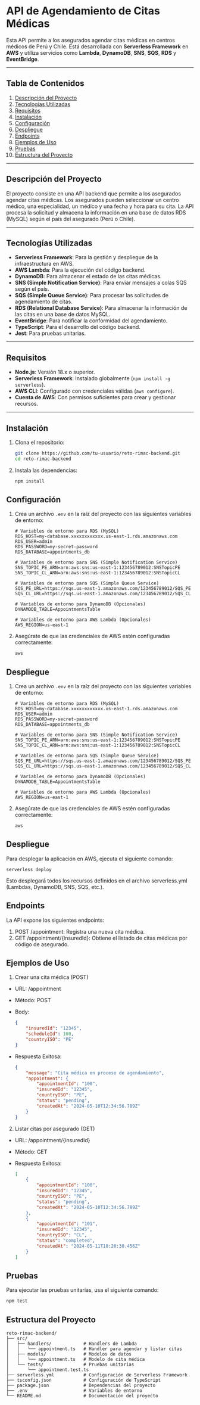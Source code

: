 # **API de Agendamiento de Citas Médicas**

Esta API permite a los asegurados agendar citas médicas en centros médicos de Perú y Chile. Está desarrollada con **Serverless Framework** en **AWS** y utiliza servicios como **Lambda**, **DynamoDB**, **SNS**, **SQS**, **RDS** y **EventBridge**.

---

## **Tabla de Contenidos**

1. [Descripción del Proyecto](#descripción-del-proyecto)
2. [Tecnologías Utilizadas](#tecnologías-utilizadas)
3. [Requisitos](#requisitos)
4. [Instalación](#instalación)
5. [Configuración](#configuración)
6. [Despliegue](#despliegue)
7. [Endpoints](#endpoints)
8. [Ejemplos de Uso](#ejemplos-de-uso)
9. [Pruebas](#pruebas)
10. [Estructura del Proyecto](#estructura-del-proyecto)

---

## **Descripción del Proyecto**

El proyecto consiste en una API backend que permite a los asegurados agendar citas médicas. Los asegurados pueden seleccionar un centro médico, una especialidad, un médico y una fecha y hora para su cita. La API procesa la solicitud y almacena la información en una base de datos RDS (MySQL) según el país del asegurado (Perú o Chile).

---

## **Tecnologías Utilizadas**

- **Serverless Framework**: Para la gestión y despliegue de la infraestructura en AWS.
- **AWS Lambda**: Para la ejecución del código backend.
- **DynamoDB**: Para almacenar el estado de las citas médicas.
- **SNS (Simple Notification Service)**: Para enviar mensajes a colas SQS según el país.
- **SQS (Simple Queue Service)**: Para procesar las solicitudes de agendamiento de citas.
- **RDS (Relational Database Service)**: Para almacenar la información de las citas en una base de datos MySQL.
- **EventBridge**: Para notificar la conformidad del agendamiento.
- **TypeScript**: Para el desarrollo del código backend.
- **Jest**: Para pruebas unitarias.

---

## **Requisitos**

- **Node.js**: Versión 18.x o superior.
- **Serverless Framework**: Instalado globalmente (`npm install -g serverless`).
- **AWS CLI**: Configurado con credenciales válidas (`aws configure`).
- **Cuenta de AWS**: Con permisos suficientes para crear y gestionar recursos.

---

## **Instalación**

1. Clona el repositorio:

    ```bash
    git clone https://github.com/tu-usuario/reto-rimac-backend.git
    cd reto-rimac-backend
    ```

2. Instala las dependencias:

    ```bash
    npm install
    ```

## **Configuración**

1. Crea un archivo `.env` en la raíz del proyecto con las siguientes variables de entorno:

    ```plaintext
    # Variables de entorno para RDS (MySQL)
    RDS_HOST=my-database.xxxxxxxxxxxx.us-east-1.rds.amazonaws.com
    RDS_USER=admin
    RDS_PASSWORD=my-secret-password
    RDS_DATABASE=appointments_db

    # Variables de entorno para SNS (Simple Notification Service)
    SNS_TOPIC_PE_ARN=arn:aws:sns:us-east-1:123456789012:SNSTopicPE
    SNS_TOPIC_CL_ARN=arn:aws:sns:us-east-1:123456789012:SNSTopicCL

    # Variables de entorno para SQS (Simple Queue Service)
    SQS_PE_URL=https://sqs.us-east-1.amazonaws.com/123456789012/SQS_PE
    SQS_CL_URL=https://sqs.us-east-1.amazonaws.com/123456789012/SQS_CL

    # Variables de entorno para DynamoDB (Opcionales)
    DYNAMODB_TABLE=AppointmentsTable

    # Variables de entorno para AWS Lambda (Opcionales)
    AWS_REGION=us-east-1
    ```

2. Asegúrate de que las credenciales de AWS estén configuradas correctamente:

    ```bash
    aws 
    ```

## **Despliegue**

1. Crea un archivo `.env` en la raíz del proyecto con las siguientes variables de entorno:

    ```plaintext
    # Variables de entorno para RDS (MySQL)
    RDS_HOST=my-database.xxxxxxxxxxxx.us-east-1.rds.amazonaws.com
    RDS_USER=admin
    RDS_PASSWORD=my-secret-password
    RDS_DATABASE=appointments_db

    # Variables de entorno para SNS (Simple Notification Service)
    SNS_TOPIC_PE_ARN=arn:aws:sns:us-east-1:123456789012:SNSTopicPE
    SNS_TOPIC_CL_ARN=arn:aws:sns:us-east-1:123456789012:SNSTopicCL

    # Variables de entorno para SQS (Simple Queue Service)
    SQS_PE_URL=https://sqs.us-east-1.amazonaws.com/123456789012/SQS_PE
    SQS_CL_URL=https://sqs.us-east-1.amazonaws.com/123456789012/SQS_CL

    # Variables de entorno para DynamoDB (Opcionales)
    DYNAMODB_TABLE=AppointmentsTable

    # Variables de entorno para AWS Lambda (Opcionales)
    AWS_REGION=us-east-1
    ```

2. Asegúrate de que las credenciales de AWS estén configuradas correctamente:

    ```bash
    aws 
    ```

## **Despliegue**

Para desplegar la aplicación en AWS, ejecuta el siguiente comando:

```
serverless deploy
```

Esto desplegará todos los recursos definidos en el archivo serverless.yml (Lambdas, DynamoDB, SNS, SQS, etc.).

## **Endpoints**

La API expone los siguientes endpoints:

1. POST /appointment: Registra una nueva cita médica.
2. GET /appointment/{insuredId}: Obtiene el listado de citas médicas por código de asegurado.

## **Ejemplos de Uso**

1. Crear una cita médica (POST)

- URL: /appointment
- Método: POST
- Body:

    ```json
    {
        "insuredId": "12345",
        "scheduleId": 100,
        "countryISO": "PE"
    }
    ```
- Respuesta Exitosa:

    ```json
    {
        "message": "Cita médica en proceso de agendamiento",
        "appointment": {
            "appointmentId": "100",
            "insuredId": "12345",
            "countryISO": "PE",
            "status": "pending",
            "createdAt": "2024-05-10T12:34:56.789Z"
        }
    }
    ```
    
2. Listar citas por asegurado (GET)

- URL: /appointment/{insuredId}
- Método: GET
- Respuesta Exitosa:

    ```json
    [
        {
            "appointmentId": "100",
            "insuredId": "12345",
            "countryISO": "PE",
            "status": "pending",
            "createdAt": "2024-05-10T12:34:56.789Z"
        },
        {
            "appointmentId": "101",
            "insuredId": "12345",
            "countryISO": "CL",
            "status": "completed",
            "createdAt": "2024-05-11T10:20:30.456Z"
        }
    ]
    ```

## **Pruebas**

Para ejecutar las pruebas unitarias, usa el siguiente comando:

```bash
npm test
```

## **Estructura del Proyecto**

```
reto-rimac-backend/
├── src/
│   ├── handlers/            # Handlers de Lambda
│   │   └── appointment.ts   # Handler para agendar y listar citas
│   ├── models/              # Modelos de datos
│   │   └── appointment.ts   # Modelo de cita médica
│   └── tests/               # Pruebas unitarias
│       └── appointment.test.ts
├── serverless.yml           # Configuración de Serverless Framework
├── tsconfig.json            # Configuración de TypeScript
├── package.json             # Dependencias del proyecto
├── .env                     # Variables de entorno
└── README.md                # Documentación del proyecto
````